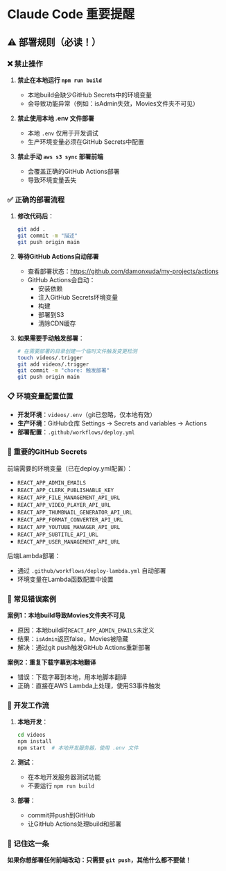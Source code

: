# Claude Code 重要提醒

## ⚠️ 部署规则（必读！）

### ❌ 禁止操作

1. **禁止在本地运行 `npm run build`**
   - 本地build会缺少GitHub Secrets中的环境变量
   - 会导致功能异常（例如：isAdmin失效，Movies文件夹不可见）

2. **禁止使用本地 .env 文件部署**
   - 本地 `.env` 仅用于开发调试
   - 生产环境变量必须在GitHub Secrets中配置

3. **禁止手动 `aws s3 sync` 部署前端**
   - 会覆盖正确的GitHub Actions部署
   - 导致环境变量丢失

### ✅ 正确的部署流程

1. **修改代码后**：
   ```bash
   git add .
   git commit -m "描述"
   git push origin main
   ```

2. **等待GitHub Actions自动部署**
   - 查看部署状态：https://github.com/damonxuda/my-projects/actions
   - GitHub Actions会自动：
     - 安装依赖
     - 注入GitHub Secrets环境变量
     - 构建
     - 部署到S3
     - 清除CDN缓存

3. **如果需要手动触发部署**：
   ```bash
   # 在需要部署的目录创建一个临时文件触发变更检测
   touch videos/.trigger
   git add videos/.trigger
   git commit -m "chore: 触发部署"
   git push origin main
   ```

### 📋 环境变量配置位置

- **开发环境**：`videos/.env`（git已忽略，仅本地有效）
- **生产环境**：GitHub仓库 Settings → Secrets and variables → Actions
- **部署配置**：`.github/workflows/deploy.yml`

### 🔑 重要的GitHub Secrets

前端需要的环境变量（已在deploy.yml配置）：
- `REACT_APP_ADMIN_EMAILS`
- `REACT_APP_CLERK_PUBLISHABLE_KEY`
- `REACT_APP_FILE_MANAGEMENT_API_URL`
- `REACT_APP_VIDEO_PLAYER_API_URL`
- `REACT_APP_THUMBNAIL_GENERATOR_API_URL`
- `REACT_APP_FORMAT_CONVERTER_API_URL`
- `REACT_APP_YOUTUBE_MANAGER_API_URL`
- `REACT_APP_SUBTITLE_API_URL`
- `REACT_APP_USER_MANAGEMENT_API_URL`

后端Lambda部署：
- 通过 `.github/workflows/deploy-lambda.yml` 自动部署
- 环境变量在Lambda函数配置中设置

### 🚨 常见错误案例

**案例1：本地build导致Movies文件夹不可见**
- 原因：本地build时`REACT_APP_ADMIN_EMAILS`未定义
- 结果：`isAdmin`返回false，Movies被隐藏
- 解决：通过git push触发GitHub Actions重新部署

**案例2：重复下载字幕到本地翻译**
- 错误：下载字幕到本地，用本地脚本翻译
- 正确：直接在AWS Lambda上处理，使用S3事件触发

### 📝 开发工作流

1. **本地开发**：
   ```bash
   cd videos
   npm install
   npm start  # 本地开发服务器，使用 .env 文件
   ```

2. **测试**：
   - 在本地开发服务器测试功能
   - 不要运行 `npm run build`

3. **部署**：
   - commit并push到GitHub
   - 让GitHub Actions处理build和部署

### 🎯 记住这一条

**如果你想部署任何前端改动：只需要 `git push`，其他什么都不要做！**
